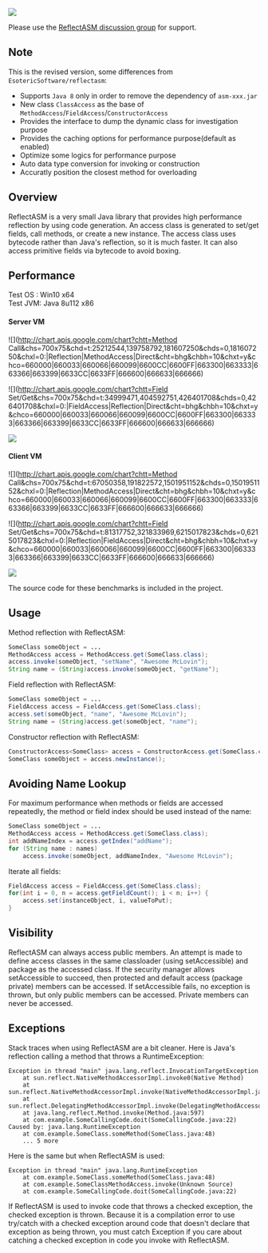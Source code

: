 ![](https://raw.github.com/wiki/EsotericSoftware/reflectasm/images/logo.png)

Please use the [ReflectASM discussion group](http://groups.google.com/group/reflectasm-users) for support.

## Note

This is the revised version, some differences from `EsotericSoftware/reflectasm`:
* Supports `Java 8` only in order to remove the dependency of `asm-xxx.jar`
* New class `ClassAccess` as the base of `MethodAccess`/`FieldAccess`/`ConstructorAccess`
* Provides the interface to dump the dynamic class for investigation purpose
* Provides the caching options for performance purpose(default as enabled)
* Optimize some logics for performance purpose
* Auto data type conversion for invoking or construction
* Accuratly position the closest method for overloading  

## Overview

ReflectASM is a very small Java library that provides high performance reflection by using code generation. An access class is generated to set/get fields, call methods, or create a new instance. The access class uses bytecode rather than Java's reflection, so it is much faster. It can also access primitive fields via bytecode to avoid boxing.

## Performance
Test OS : Win10 x64<br/>
Test JVM: Java 8u112 x86
#### Server VM

![](http://chart.apis.google.com/chart?chtt=Method Call&chs=700x75&chd=t:25212544,139758792,181607250&chds=0,181607250&chxl=0:|Reflection|MethodAccess|Direct&cht=bhg&chbh=10&chxt=y&chco=660000|660033|660066|660099|6600CC|6600FF|663300|663333|663366|663399|6633CC|6633FF|666600|666633|666666)

![](http://chart.apis.google.com/chart?chtt=Field Set/Get&chs=700x75&chd=t:34999471,404592751,426401708&chds=0,426401708&chxl=0:|FieldAccess|Reflection|Direct&cht=bhg&chbh=10&chxt=y&chco=660000|660033|660066|660099|6600CC|6600FF|663300|663333|663366|663399|6633CC|6633FF|666600|666633|666666)

![](http://chart.apis.google.com/chart?chtt=Constructor&chs=700x75&chd=t:155610141,262694270,282406869&chds=0,282406869&chxl=0:|Reflection|ConstructorAccess|Direct&cht=bhg&chbh=10&chxt=y&chco=660000|660033|660066|660099|6600CC|6600FF|663300|663333|663366|663399|6633CC|6633FF|666600|666633|666666)

#### Client VM

![](http://chart.apis.google.com/chart?chtt=Method Call&chs=700x75&chd=t:67050358,191822572,1501951152&chds=0,1501951152&chxl=0:|Reflection|MethodAccess|Direct&cht=bhg&chbh=10&chxt=y&chco=660000|660033|660066|660099|6600CC|6600FF|663300|663333|663366|663399|6633CC|6633FF|666600|666633|666666)

![](http://chart.apis.google.com/chart?chtt=Field Set/Get&chs=700x75&chd=t:81317752,321833969,6215017823&chds=0,6215017823&chxl=0:|Reflection|FieldAccess|Direct&cht=bhg&chbh=10&chxt=y&chco=660000|660033|660066|660099|6600CC|6600FF|663300|663333|663366|663399|6633CC|6633FF|666600|666633|666666)

![](http://chart.apis.google.com/chart?chtt=Constructor&chs=700x75&chd=t:4716682366,2100766928,2131200029&chds=0,4716682366&chxl=0:|ConstructorAccess|Direct|Reflection&cht=bhg&chbh=10&chxt=y&chco=660000|660033|660066|660099|6600CC|6600FF|663300|663333|663366|663399|6633CC|6633FF|666600|666633|666666)


The source code for these benchmarks is included in the project. 

## Usage

Method reflection with ReflectASM:

```java
SomeClass someObject = ...
MethodAccess access = MethodAccess.get(SomeClass.class);
access.invoke(someObject, "setName", "Awesome McLovin");
String name = (String)access.invoke(someObject, "getName");
```

Field reflection with ReflectASM:

```java
SomeClass someObject = ...
FieldAccess access = FieldAccess.get(SomeClass.class);
access.set(someObject, "name", "Awesome McLovin");
String name = (String)access.get(someObject, "name");
```

Constructor reflection with ReflectASM:

```java
ConstructorAccess<SomeClass> access = ConstructorAccess.get(SomeClass.class);
SomeClass someObject = access.newInstance();
```

## Avoiding Name Lookup

For maximum performance when methods or fields are accessed repeatedly, the method or field index should be used instead of the name:

```java
SomeClass someObject = ...
MethodAccess access = MethodAccess.get(SomeClass.class);
int addNameIndex = access.getIndex("addName");
for (String name : names)
    access.invoke(someObject, addNameIndex, "Awesome McLovin");
```

Iterate all fields:

```java
FieldAccess access = FieldAccess.get(SomeClass.class);
for(int i = 0, n = access.getFieldCount(); i < n; i++) {
    access.set(instanceObject, i, valueToPut);              
}
```

## Visibility

ReflectASM can always access public members. An attempt is made to define access classes in the same classloader (using setAccessible) and package as the accessed class. If the security manager allows setAccessible to succeed, then protected and default access (package private) members can be accessed. If setAccessible fails, no exception is thrown, but only public members can be accessed. Private members can never be accessed.

## Exceptions

Stack traces when using ReflectASM are a bit cleaner. Here is Java's reflection calling a method that throws a RuntimeException:

```
Exception in thread "main" java.lang.reflect.InvocationTargetException
	at sun.reflect.NativeMethodAccessorImpl.invoke0(Native Method)
	at sun.reflect.NativeMethodAccessorImpl.invoke(NativeMethodAccessorImpl.java:39)
	at sun.reflect.DelegatingMethodAccessorImpl.invoke(DelegatingMethodAccessorImpl.java:25)
	at java.lang.reflect.Method.invoke(Method.java:597)
	at com.example.SomeCallingCode.doit(SomeCallingCode.java:22)
Caused by: java.lang.RuntimeException
	at com.example.SomeClass.someMethod(SomeClass.java:48)
	... 5 more
```

Here is the same but when ReflectASM is used:

```
Exception in thread "main" java.lang.RuntimeException
	at com.example.SomeClass.someMethod(SomeClass.java:48)
	at com.example.SomeClassMethodAccess.invoke(Unknown Source)
	at com.example.SomeCallingCode.doit(SomeCallingCode.java:22)
```

If ReflectASM is used to invoke code that throws a checked exception, the checked exception is thrown. Because it is a compilation error to use try/catch with a checked exception around code that doesn't declare that exception as being thrown, you must catch Exception if you care about catching a checked exception in code you invoke with ReflectASM.
